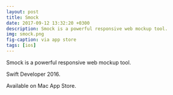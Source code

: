 ```yaml
---
layout: post
title: Smock
date: 2017-09-12 13:32:20 +0300
description: Smock is a powerful responsive web mockup tool.
img: smock.png
fig-caption: via app store
tags: [ios]
---
```


Smock is a powerful responsive web mockup tool.

Swift Developer 2016.

Available on Mac App Store.